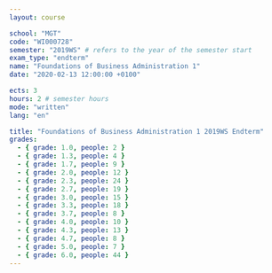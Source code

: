 ```yaml
---
layout: course

school: "MGT"
code: "WI000728"
semester: "2019WS" # refers to the year of the semester start
exam_type: "endterm"
name: "Foundations of Business Administration 1"
date: "2020-02-13 12:00:00 +0100"

ects: 3
hours: 2 # semester hours
mode: "written"
lang: "en"

title: "Foundations of Business Administration 1 2019WS Endterm"
grades:
  - { grade: 1.0, people: 2 }
  - { grade: 1.3, people: 4 }
  - { grade: 1.7, people: 9 }
  - { grade: 2.0, people: 12 }
  - { grade: 2.3, people: 24 }
  - { grade: 2.7, people: 19 }
  - { grade: 3.0, people: 15 }
  - { grade: 3.3, people: 18 }
  - { grade: 3.7, people: 8 }
  - { grade: 4.0, people: 10 }
  - { grade: 4.3, people: 13 }
  - { grade: 4.7, people: 8 }
  - { grade: 5.0, people: 7 }
  - { grade: 6.0, people: 44 }
---
```



